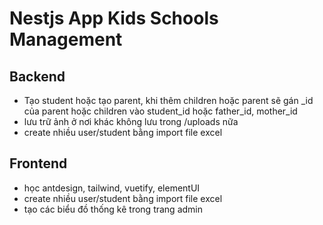 # Nestjs App Kids Schools Management
## Backend
- Tạo student hoặc tạo parent, khi thêm children hoặc parent sẽ gán _id của parent hoặc children vào student_id hoặc father_id, mother_id
- lưu trữ ảnh ở nơi khác không lưu trong /uploads nữa
- create nhiều user/student bằng import file excel

## Frontend
- học antdesign, tailwind, vuetify, elementUI
- create nhiều user/student bằng import file excel
- tạo các biểu đồ thống kê trong trang admin
